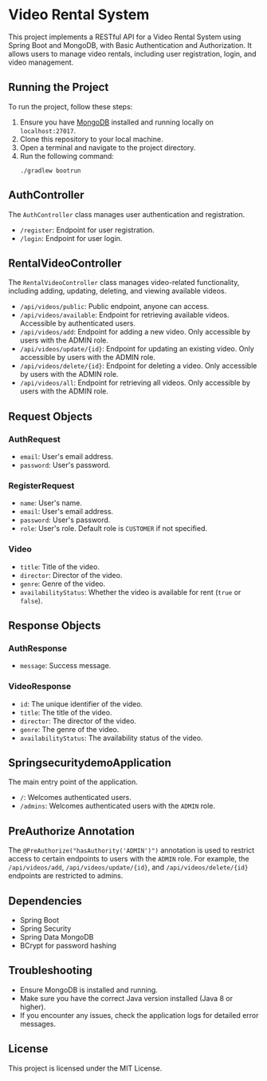 # Video Rental System

This project implements a RESTful API for a Video Rental System using Spring Boot and MongoDB, with Basic Authentication and Authorization. It allows users to manage video rentals, including user registration, login, and video management.

## Running the Project

To run the project, follow these steps:

1. Ensure you have [MongoDB](https://www.mongodb.com/try/download/community) installed and running locally on `localhost:27017`.
2. Clone this repository to your local machine.
3. Open a terminal and navigate to the project directory.
4. Run the following command:
    ```
    ./gradlew bootrun
    ```

## AuthController

The `AuthController` class manages user authentication and registration.

- `/register`: Endpoint for user registration.
- `/login`: Endpoint for user login.

## RentalVideoController

The `RentalVideoController` class manages video-related functionality, including adding, updating, deleting, and viewing available videos.

- `/api/videos/public`: Public endpoint, anyone can access.
- `/api/videos/available`: Endpoint for retrieving available videos. Accessible by authenticated users.
- `/api/videos/add`: Endpoint for adding a new video. Only accessible by users with the ADMIN role.
- `/api/videos/update/{id}`: Endpoint for updating an existing video. Only accessible by users with the ADMIN role.
- `/api/videos/delete/{id}`: Endpoint for deleting a video. Only accessible by users with the ADMIN role.
- `/api/videos/all`: Endpoint for retrieving all videos. Only accessible by users with the ADMIN role.

## Request Objects

### AuthRequest
- `email`: User's email address.
- `password`: User's password.

### RegisterRequest
- `name`: User's name.
- `email`: User's email address.
- `password`: User's password.
- `role`: User's role. Default role is `CUSTOMER` if not specified.

### Video
- `title`: Title of the video.
- `director`: Director of the video.
- `genre`: Genre of the video.
- `availabilityStatus`: Whether the video is available for rent (`true` or `false`).

## Response Objects

### AuthResponse
- `message`: Success message.

### VideoResponse
- `id`: The unique identifier of the video.
- `title`: The title of the video.
- `director`: The director of the video.
- `genre`: The genre of the video.
- `availabilityStatus`: The availability status of the video.

## SpringsecuritydemoApplication

The main entry point of the application.

- `/`: Welcomes authenticated users.
- `/admins`: Welcomes authenticated users with the `ADMIN` role.

## PreAuthorize Annotation

The `@PreAuthorize("hasAuthority('ADMIN')")` annotation is used to restrict access to certain endpoints to users with the `ADMIN` role. For example, the `/api/videos/add`, `/api/videos/update/{id}`, and `/api/videos/delete/{id}` endpoints are restricted to admins.

## Dependencies

- Spring Boot
- Spring Security
- Spring Data MongoDB
- BCrypt for password hashing

## Troubleshooting

- Ensure MongoDB is installed and running.
- Make sure you have the correct Java version installed (Java 8 or higher).
- If you encounter any issues, check the application logs for detailed error messages.

## License

This project is licensed under the MIT License.

